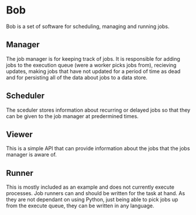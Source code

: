 # Bob

Bob is a set of software for scheduling, managing and running jobs.

## Manager

The job manager is for keeping track of jobs. It is responsible for adding jobs
to the execution queue (were a worker picks jobs from), recieving updates,
making jobs that have not updated for a period of time as dead and for persisting
all of the data about jobs to a data store.

## Scheduler

The sceduler stores information about recurring or delayed jobs so that they
can be given to the job manager at predermined times.

## Viewer

This is a simple API that can provide information about the jobs that the jobs
manager is aware of.

## Runner

This is mostly included as an example and does not currently execute processes.
Job runners can and should be written for the task at hand. As they are not dependant
on using Python, just being able to pick jobs up from the execute queue, they
can be written in any language.